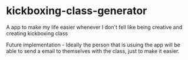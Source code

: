 # kickboxing-class-generator
A app to make my life easier whenever I don't fell like being creative and creating kickboxing class


Future implementation - Ideally the person that is usuing the app will be able to send a email to themselves with the class, just to make it easier.
